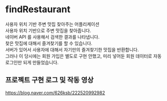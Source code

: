 # findRestaurant
사용자 위치 기반 주변 맛집 찾아주는 어플리케이션
<br>
사용자 위치 기반으로 주변 맛집을 찾아줍니다.
<br>
네이버 API 를 사용해서 검색한 결과를 나타냅니다.
<br>
찾은 맛집에 대해서 즐겨찾기를 할 수 있습니다.
<br>
서버가 있어서 사용자에 대해서 자기만의 즐겨찾기한 맛집을 반환합니다.
<br>
그러나 이 당시에는 회원 가입은 별도로 구현 안했고, 미리 넣어둔 회원 데이터로 자동 로그인만 되게 만들었습니다.

## 프로젝트 구현 로그 및 작동 영상
https://blog.naver.com/626ksb/222520992982

